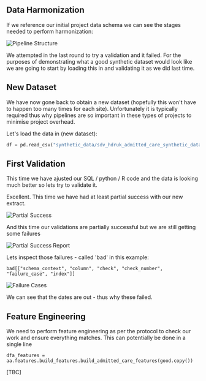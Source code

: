 ## Data Harmonization

If we reference our initial project data schema we can see the stages needed to perform harmonization:

![Pipeline Structure](https://github.com/MattStammers/hdruk_avoidable_admissions_collaboration_docs/blob/main/docs/images/pipeline.JPG?raw=true)

We attempted in the last round to try a validation and it failed. For the purposes of demonstrating what a good synthetic dataset would look like we are going to start by loading this in and validating it as we did last time.

## New Dataset

We have now gone back to obtain a new dataset (hopefully this won't have to happen too many times for each site). Unfortunately it is typically required thus why pipelines are so important in these types of projects to minimise project overhead.

Let's load the data in (new dataset):

```python
df = pd.read_csv("synthetic_data/sdv_hdruk_admitted_care_synthetic_data.csv")
```

## First Validation

This time we have ajusted our SQL / python / R code and the data is looking much better so lets try to validate it.

Excellent. This time we have had at least partial success with our new extract.

![Partial Success](https://github.com/MattStammers/hdruk_avoidable_admissions_collaboration_docs/blob/main/docs/images/partial_success.JPG?raw=true)

And this time our validations are partially successful but we are still getting some failures

![Partial Success Report](https://github.com/MattStammers/hdruk_avoidable_admissions_collaboration_docs/blob/main/docs/images/partial_success_validations.JPG?raw=true)

Lets inspect those failures - called 'bad' in this example:

`bad[["schema_context", "column", "check", "check_number", "failure_case", "index"]]`

![Failure Cases](https://github.com/MattStammers/hdruk_avoidable_admissions_collaboration_docs/blob/southampton/docs/images/failure_cases.JPG?raw=true)

We can see that the dates are out - thus why these failed.

## Feature Engineering

We need to perform feature engineering as per the protocol to check our work and ensure everything matches. This can potentially be done in a single line

`dfa_features = aa.features.build_features.build_admitted_care_features(good.copy())`

[TBC]

